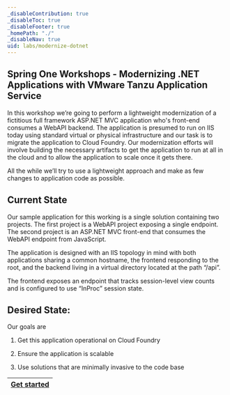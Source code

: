 ```yaml
---
_disableContribution: true
_disableToc: true
_disableFooter: true
_homePath: "./"
_disableNav: true
uid: labs/modernize-dotnet
---
```


[strigo-desktop-vs]: ~/labs/images/strigo-desktop-vs.png "Strigo windows placement with Visual Studio"
[strigo-desktop-vscode]: ~/labs/images/strigo-desktop-vscode.png "Strigo windows placement with VS Code"

[exercise-1-link]: exercise1.md
[exercise-2-link]: exercise2.md

## Spring One Workshops - Modernizing .NET Applications with VMware Tanzu Application Service

In this workshop we’re going to perform a lightweight modernization of a fictitious full framework ASP.NET MVC application who's front-end consumes a WebAPI backend. The application is presumed to run on IIS today using standard virtual or physical infrastructure and our task is to migrate the application to Cloud Foundry. Our modernization efforts will involve building the necessary artifacts to get the application to run at all in the cloud and to allow the application to scale once it gets there.  

All the while we’ll try to use a lightweight approach and make as few changes to application code as possible.  

Current State 
----------------

Our sample application for this working is a single solution containing two projects. The first project is a WebAPI project exposing a single endpoint. The second project is an ASP.NET MVC front-end that consumes the WebAPI endpoint from JavaScript. 

The application is designed with an IIS topology in mind with both applications sharing a common hostname, the frontend responding to the root, and the backend living in a virtual directory located at the path “/api”. 

The frontend exposes an endpoint that tracks session-level view counts and is configured to use “InProc” session state. 

Desired State: 
----------------

Our goals are  

1. Get this application operational on Cloud Foundry  

1. Ensure the application is scalable  

1. Use solutions that are minimally invasive to the code base

|[Get started][exercise-1-link]|
|:--:|
